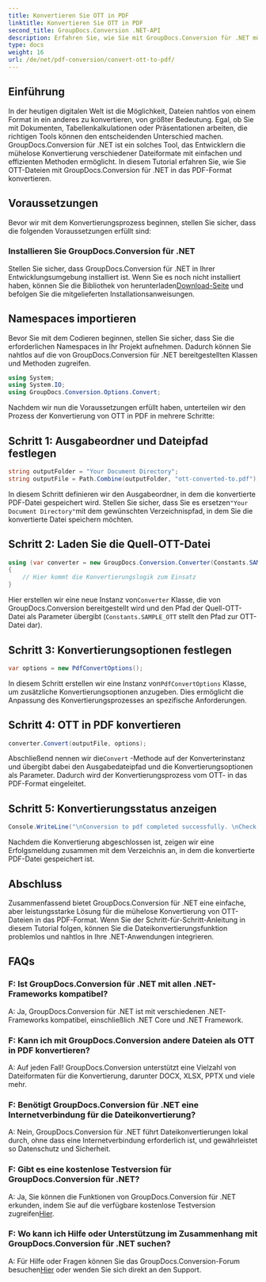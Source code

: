 ```yaml
---
title: Konvertieren Sie OTT in PDF
linktitle: Konvertieren Sie OTT in PDF
second_title: GroupDocs.Conversion .NET-API
description: Erfahren Sie, wie Sie mit GroupDocs.Conversion für .NET mühelos OTT-Dateien in das PDF-Format konvertieren. Integrieren Sie die Dateikonvertierung nahtlos in Ihre .NET-Anwendungen.
type: docs
weight: 16
url: /de/net/pdf-conversion/convert-ott-to-pdf/
---
```

## Einführung

In der heutigen digitalen Welt ist die Möglichkeit, Dateien nahtlos von einem Format in ein anderes zu konvertieren, von größter Bedeutung. Egal, ob Sie mit Dokumenten, Tabellenkalkulationen oder Präsentationen arbeiten, die richtigen Tools können den entscheidenden Unterschied machen. GroupDocs.Conversion für .NET ist ein solches Tool, das Entwicklern die mühelose Konvertierung verschiedener Dateiformate mit einfachen und effizienten Methoden ermöglicht. In diesem Tutorial erfahren Sie, wie Sie OTT-Dateien mit GroupDocs.Conversion für .NET in das PDF-Format konvertieren.

## Voraussetzungen

Bevor wir mit dem Konvertierungsprozess beginnen, stellen Sie sicher, dass die folgenden Voraussetzungen erfüllt sind:

### Installieren Sie GroupDocs.Conversion für .NET

 Stellen Sie sicher, dass GroupDocs.Conversion für .NET in Ihrer Entwicklungsumgebung installiert ist. Wenn Sie es noch nicht installiert haben, können Sie die Bibliothek von herunterladen[Download-Seite](https://releases.groupdocs.com/conversion/net/) und befolgen Sie die mitgelieferten Installationsanweisungen.

## Namespaces importieren

Bevor Sie mit dem Codieren beginnen, stellen Sie sicher, dass Sie die erforderlichen Namespaces in Ihr Projekt aufnehmen. Dadurch können Sie nahtlos auf die von GroupDocs.Conversion für .NET bereitgestellten Klassen und Methoden zugreifen.

```csharp
using System;
using System.IO;
using GroupDocs.Conversion.Options.Convert;
```


Nachdem wir nun die Voraussetzungen erfüllt haben, unterteilen wir den Prozess der Konvertierung von OTT in PDF in mehrere Schritte:

## Schritt 1: Ausgabeordner und Dateipfad festlegen

```csharp
string outputFolder = "Your Document Directory";
string outputFile = Path.Combine(outputFolder, "ott-converted-to.pdf");
```

 In diesem Schritt definieren wir den Ausgabeordner, in dem die konvertierte PDF-Datei gespeichert wird. Stellen Sie sicher, dass Sie es ersetzen`"Your Document Directory"`mit dem gewünschten Verzeichnispfad, in dem Sie die konvertierte Datei speichern möchten.

## Schritt 2: Laden Sie die Quell-OTT-Datei

```csharp
using (var converter = new GroupDocs.Conversion.Converter(Constants.SAMPLE_OTT))
{
    // Hier kommt die Konvertierungslogik zum Einsatz
}
```

 Hier erstellen wir eine neue Instanz von`Converter` Klasse, die von GroupDocs.Conversion bereitgestellt wird und den Pfad der Quell-OTT-Datei als Parameter übergibt (`Constants.SAMPLE_OTT` stellt den Pfad zur OTT-Datei dar).

## Schritt 3: Konvertierungsoptionen festlegen

```csharp
var options = new PdfConvertOptions();
```

 In diesem Schritt erstellen wir eine Instanz von`PdfConvertOptions` Klasse, um zusätzliche Konvertierungsoptionen anzugeben. Dies ermöglicht die Anpassung des Konvertierungsprozesses an spezifische Anforderungen.

## Schritt 4: OTT in PDF konvertieren

```csharp
converter.Convert(outputFile, options);
```

 Abschließend nennen wir die`Convert` -Methode auf der Konverterinstanz und übergibt dabei den Ausgabedateipfad und die Konvertierungsoptionen als Parameter. Dadurch wird der Konvertierungsprozess vom OTT- in das PDF-Format eingeleitet.

## Schritt 5: Konvertierungsstatus anzeigen

```csharp
Console.WriteLine("\nConversion to pdf completed successfully. \nCheck output in {0}", outputFolder);
```

Nachdem die Konvertierung abgeschlossen ist, zeigen wir eine Erfolgsmeldung zusammen mit dem Verzeichnis an, in dem die konvertierte PDF-Datei gespeichert ist.

## Abschluss

Zusammenfassend bietet GroupDocs.Conversion für .NET eine einfache, aber leistungsstarke Lösung für die mühelose Konvertierung von OTT-Dateien in das PDF-Format. Wenn Sie der Schritt-für-Schritt-Anleitung in diesem Tutorial folgen, können Sie die Dateikonvertierungsfunktion problemlos und nahtlos in Ihre .NET-Anwendungen integrieren.

## FAQs

### F: Ist GroupDocs.Conversion für .NET mit allen .NET-Frameworks kompatibel?

A: Ja, GroupDocs.Conversion für .NET ist mit verschiedenen .NET-Frameworks kompatibel, einschließlich .NET Core und .NET Framework.

### F: Kann ich mit GroupDocs.Conversion andere Dateien als OTT in PDF konvertieren?

A: Auf jeden Fall! GroupDocs.Conversion unterstützt eine Vielzahl von Dateiformaten für die Konvertierung, darunter DOCX, XLSX, PPTX und viele mehr.

### F: Benötigt GroupDocs.Conversion für .NET eine Internetverbindung für die Dateikonvertierung?

A: Nein, GroupDocs.Conversion für .NET führt Dateikonvertierungen lokal durch, ohne dass eine Internetverbindung erforderlich ist, und gewährleistet so Datenschutz und Sicherheit.

### F: Gibt es eine kostenlose Testversion für GroupDocs.Conversion für .NET?

A: Ja, Sie können die Funktionen von GroupDocs.Conversion für .NET erkunden, indem Sie auf die verfügbare kostenlose Testversion zugreifen[Hier](https://releases.groupdocs.com/).

### F: Wo kann ich Hilfe oder Unterstützung im Zusammenhang mit GroupDocs.Conversion für .NET suchen?

 A: Für Hilfe oder Fragen können Sie das GroupDocs.Conversion-Forum besuchen[Hier](https://forum.groupdocs.com/c/conversion/11) oder wenden Sie sich direkt an den Support.